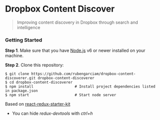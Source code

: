 # Dropbox Content Discover

> Improving content discovery in Dropbox through search and intelligence

### Getting Started

**Step 1**. Make sure that you have [Node.js](https://nodejs.org/) v6 or newer installed on your
machine.

**Step 2**. Clone this repository:

```shell
$ git clone https://github.com/rubengarciam/dropbox-content-discoverer.git dropbox-content-discoverer
$ cd dropbox-content-discoverer
$ npm install                   # Install project dependencies listed in package.json
$ npm start                     # Start node server
```

Based on [react-redux-starter-kit](https://github.com/rsilvestre/react-redux-starter-kit/tree/semantic-ui)

- You can hide _redux-devtools_ with _ctrl+h_
